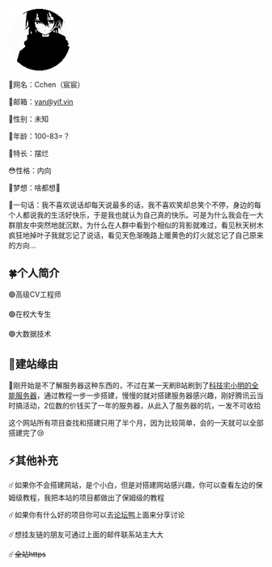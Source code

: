
![头像](../../img/1.png ":no-zoom")

🚴网名：Cchen（宸宸）

📧邮箱：yan@yjf.vin

👦性别：未知

👶年龄：100-83=？

🦵特长：摆烂

😳性格：内向

🎅梦想：啥都想🤤

🎤一句话：我不喜欢说话却每天说最多的话，我不喜欢笑却总笑个不停，身边的每个人都说我的生活好快乐，于是我也就认为自己真的快乐。可是为什么我会在一大群朋友中突然地就沉默，为什么在人群中看到个相似的背影就难过，看见秋天树木疯狂地掉叶子我就忘记了说话，看见天色渐晚路上暖黄色的灯火就忘记了自己原来的方向…

## 🍀个人简介

🟢高级CV工程师

🟢在校大专生

🟢大数据技术

## 🥣建站缘由

🌝刚开始是不了解服务器这种东西的，不过在某一天刷B站刷到了[科技宅小明的全能服务器](https://space.bilibili.com/5626102/channel/collectiondetail?sid=6752)，通过教程一步一步搭建，慢慢的就对搭建服务器感兴趣，刚好腾讯云当时搞活动，2位数的价钱买了一年的服务器，从此入了服务器的坑，一发不可收拾

这个网站所有项目查找和搭建只用了半个月，因为比较简单，会的一天就可以全部搭建完了😢

## ⚡其他补充

☄️如果你不会搭建网站，是个小白，但是对搭建网站感兴趣，你可以查看左边的保姆级教程，我把本站的项目都做出了保姆级的教程

☄️如果你有什么好的项目你可以去[论坛鸭](https://yan.vin:666)上面来分享讨论

☄️想挂友链的朋友可通过上面的邮件联系站主大大

☄️~~全站https~~
